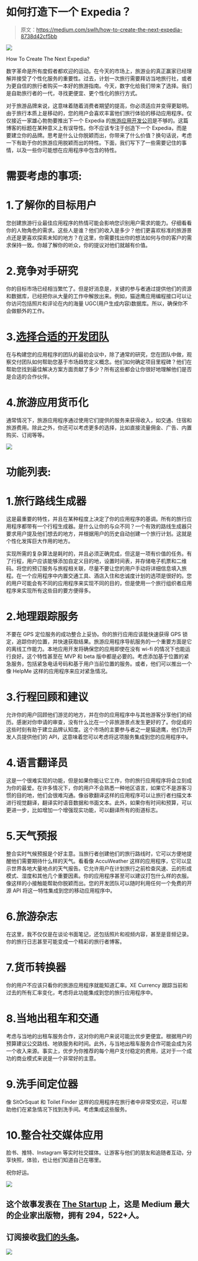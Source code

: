 # 如何打造下一个 Expedia？

> 原文：<https://medium.com/swlh/how-to-create-the-next-expedia-8738d42cf5bb>

![](img/04c0a5d72353260023f5690d240b91c6.png)

How To Create The Next Expedia?

数字革命是所有度假者都欢迎的运动。在今天的市场上，旅游业的真正赢家已经理解并接受了个性化服务的重要性。过去，计划一次旅行需要拜访当地旅行社，或者为更自信的旅行者购买一本好的旅游指南。今天，数字化给我们带来了选择。我们是自助旅行者的一代，寻找更便宜、更个性化的旅行方式。

对于旅游品牌来说，这意味着随着消费者期望的提高，你必须适应并变得更聪明。由于旅行本质上是移动的，您的用户会喜欢丰富他们旅行体验的移动应用程序。仅仅接近一家雄心勃勃要推出下一个 Expedia 的[旅游应用开发公司](https://www.cognitiveclouds.com/software-product-development-portfolio/mobile-travel-application-development-yatra)是不够的。这篇博客的标题在某种意义上有误导性。你不应该专注于创造下一个 Expedia，而是要建立你的品牌。思考是什么让你脱颖而出，你带来了什么价值？换句话说，考虑一下有助于你的旅游应用脱颖而出的特性。下面，我们写下了一些需要记住的事情，以及一些你可能想在应用程序中包含的特性。

# 需要考虑的事项:

# 1.了解你的目标用户

您创建旅游行业最佳应用程序的热情可能会影响您识别用户需求的能力。仔细看看你的人物角色的需求。这些人是谁？他们的收入是多少？他们更喜欢标准的旅游景点还是更喜欢探索未知的地方？在这里，你需要找出你的想法如何与你的客户的需求保持一致。你越了解你的听众，你的提议对他们就越有价值。

# 2.竞争对手研究

你的目标市场已经相当繁忙了。但是好消息是，关键的参与者通过提供他们的资源和数据库，已经把你从大量的工作中解放出来。例如，猫途鹰应用编程接口可以让你访问包括照片和评论在内的海量 UGC(用户生成内容)数据库。所以，确保你不会做额外的工作。

# 3.[选择合适的开发团队](https://www.cognitiveclouds.com/insights/how-to-build-an-offshore-software-development-team-with-an-outsourcing-partner/)

在与构建您的应用程序的团队的最初会议中，除了通常的研究，您在团队中做，观察交付团队如何帮助您基于市场趋势定义概念。他们如何确定项目里程碑？他们在帮助您找到最佳解决方案方面贡献了多少？所有这些都会让你很好地理解他们是否是合适的合作伙伴。

# 4.旅游应用货币化

通常情况下，旅游应用程序通过使用它们提供的服务来获得收入，如交通、住宿和旅游费用。除此之外，你还可以考虑更多的选择，比如直接流量佣金、广告、内置购买、订阅等等。

![](img/98be6515515b6358707f5a08181c1382.png)

# 功能列表:

# 1.旅行路线生成器

这是最重要的特性，并且在某种程度上决定了你的应用程序的基调。所有的旅行应用程序都带有一个行程生成器。是什么让你的与众不同？一个有效的路线生成器只要求用户提及他们想去的地方，并根据用户的历史自动创建一个旅行计划。这就是个性化发挥巨大作用的地方。

实现所需的复杂算法是耗时的，并且必须正确完成，但这是一项有价值的任务。有了行程，用户应该能够添加自定义目的地，设置时间表，并存储电子机票和二维码。将您的预订服务与旅程相关联，尽量不要让您的用户手动将详细信息填入旅程。在一个应用程序中内置交通工具、酒店入住和忠诚度计划的选项是很好的。您的用户可能会有不同的应用程序来实现不同的目的，但是使用一个旅行组织者应用程序来实现所有这些目的要方便得多。

# 2.地理跟踪服务

不要在 GPS 定位服务的成功整合上妥协。你的旅行应用应该能快速获得 GPS 锁定，追踪你的位置，并快速获取结果。旅游应用程序导航服务的一个重要方面是它的离线工作能力。本地应用开发将确保您的应用即使在没有 wi-fi 的情况下也能运行良好。这个特性甚至在 MVP 和 beta 版中都是必要的。考虑添加基于位置的紧急服务，包括紧急电话号码和基于用户当前位置的服务。或者，他们可以推出一个像 HelpMe 这样的应用程序来应对紧急情况。

# 3.行程回顾和建议

允许你的用户回顾他们游览的地方，并在你的应用程序中与其他游客分享他们的经历。感谢对你申请的审查，没有什么比在一个非旅游景点发生更好的了。你促成的这些时刻有助于建立品牌认知度。这个市场的主要参与者之一是猫途鹰，他们为开发人员提供他们的 API，这意味着您可以考虑将这项服务集成到您的应用程序中。

# 4.语言翻译员

这是一个很难实现的功能，但是如果你能让它工作，你的旅行应用程序将会立刻成为你的最爱。在许多情况下，你的用户不会熟悉一种地区语言，如果它不是游客习惯的目的地，他们会很难沟通。像谷歌翻译这样的应用程序可以让旅行者扫描文本进行视觉翻译，翻译实时语音数据和书面文本。此外，如果你有时间和预算，可以更进一步，比如增加一个增强现实功能，可以翻译所有的街道标志。

# 5.天气预报

整合实时气候预报是个好主意。当旅行者创建他们的旅行路线时，它可以方便地提醒他们需要期待什么样的天气。看看像 AccuWeather 这样的应用程序，它可以显示世界各地大量地点的天气报告。它允许用户在计划旅行之前检查风速、云的形成模式、湿度和其他几个重要因素。你的应用程序甚至可以建议打包什么样的衣服。像这样的小接触能帮助你脱颖而出。您的开发团队可以随时利用任何一个免费的开源 API 将这一特性集成到您的移动应用程序中。

# 6.旅游杂志

在这里，我不仅仅是在谈论书面笔记，还包括照片和视频内容，甚至是音频记录。你的旅行日志甚至可能变成一个精彩的旅行者博客。

# 7.货币转换器

你的用户不应该只看你的旅游应用程序就能知道汇率。XE Currency 跟踪当前和过去的所有汇率变化，考虑将此功能集成到您的旅行应用程序中。

# 8.当地出租车和交通

考虑与当地的出租车服务合作，这对你的用户来说可能比优步更便宜。根据用户的预算建议公交路线、地铁服务和时间。此外，与当地出租车服务合作可能会成为另一个收入来源。事实上，优步为你推荐的每个用户支付稳定的费用，这对于一个成功的商业模式来说是一个非常好的主意。

# 9.洗手间定位器

像 SitOrSquat 和 Toilet Finder 这样的应用程序在旅行者中非常受欢迎，可以帮助他们在紧急情况下找到洗手间。考虑集成这些服务。

# 10.整合社交媒体应用

脸书、推特、Instagram 等实时社交媒体。让游客与他们的朋友和追随者互动，分享快照，体验，也让他们知道自己在哪里。

祝你好运。

![](img/731acf26f5d44fdc58d99a6388fe935d.png)

## 这个故事发表在 [The Startup](https://medium.com/swlh) 上，这是 Medium 最大的企业家出版物，拥有 294，522+人。

## 订阅接收[我们的头条](http://growthsupply.com/the-startup-newsletter/)。

![](img/731acf26f5d44fdc58d99a6388fe935d.png)